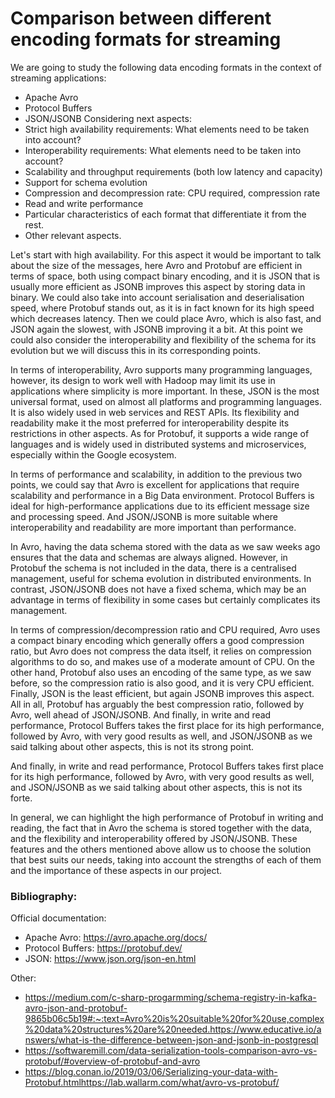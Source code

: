 # Comparison between different encoding formats for streaming

We are going to study the following data encoding formats in the context of streaming applications:
- Apache Avro
- Protocol Buffers
- JSON/JSONB
Considering next aspects:
- Strict high availability requirements: What elements need to be taken into account?
- Interoperability requirements: What elements need to be taken into account?
- Scalability and throughput requirements (both low latency and capacity)
- Support for schema evolution
- Compression and decompression rate: CPU required, compression rate
- Read and write performance
- Particular characteristics of each format that differentiate it from the rest.
- Other relevant aspects.

Let's start with high availability. For this aspect it would be important to talk about the size of the messages, here
Avro and Protobuf are efficient in terms of space, both using compact binary encoding, and it is JSON that is usually
more efficient as JSONB improves this aspect by storing data in binary. We could also take into account serialisation
and deserialisation speed, where Protobuf stands out, as it is in fact known for its high speed which decreases latency.
Then we could place Avro, which is also fast, and JSON again the slowest, with JSONB improving it a bit. At this point
we could also consider the interoperability and flexibility of the schema for its evolution but we will discuss this in
its corresponding points.

In terms of interoperability, Avro supports many programming languages, however, its design to work well with Hadoop may
limit its use in applications where simplicity is more important. In these, JSON is the most universal format, used on
almost all platforms and programming languages. It is also widely used in web services and REST APIs. Its flexibility and
readability make it the most preferred for interoperability despite its restrictions in other aspects. As for Protobuf,
it supports a wide range of languages and is widely used in distributed systems and microservices, especially within the
Google ecosystem.

In terms of performance and scalability, in addition to the previous two points, we could say that Avro is excellent
for applications that require scalability and performance in a Big Data environment. Protocol Buffers is ideal for
high-performance applications due to its efficient message size and processing speed. And JSON/JSONB is more suitable
where interoperability and readability are more important than performance.

In Avro, having the data schema stored with the data as we saw weeks ago ensures that the data and schemas are always
aligned. However, in Protobuf the schema is not included in the data, there is a centralised management, useful for
schema evolution in distributed environments. In contrast, JSON/JSONB does not have a fixed schema, which may be an
advantage in terms of flexibility in some cases but certainly complicates its management.

In terms of compression/decompression ratio and CPU required, Avro uses a compact binary encoding which generally
offers a good compression ratio, but Avro does not compress the data itself, it relies on compression algorithms to
do so, and makes use of a moderate amount of CPU. On the other hand, Protobuf also uses an encoding of the same type,
as we saw before, so the compression ratio is also good, and it is very CPU efficient. Finally, JSON is the least
efficient, but again JSONB improves this aspect. All in all, Protobuf has arguably the best compression ratio, followed
by Avro, well ahead of JSON/JSONB.
And finally, in write and read performance, Protocol Buffers takes the first place for its high performance, followed
by Avro, with very good results as well, and JSON/JSONB as we said talking about other aspects, this is not its strong
point.

And finally, in write and read performance, Protocol Buffers takes first place for its high performance,
followed by Avro, with very good results as well, and JSON/JSONB as we said talking about other aspects, this is not its
forte.

In general, we can highlight the high performance of Protobuf in writing and reading, the fact that in Avro the schema is
stored together with the data, and the flexibility and interoperability offered by JSON/JSONB. These features and the
others mentioned above allow us to choose the solution that best suits our needs, taking into account the strengths of
each of them and the importance of these aspects in our project.

### Bibliography:

Official documentation:
- Apache Avro: https://avro.apache.org/docs/
- Protocol Buffers: https://protobuf.dev/
- JSON: https://www.json.org/json-en.html

Other:
- https://medium.com/c-sharp-progarmming/schema-registry-in-kafka-avro-json-and-protobuf-9865b06c5b19#:~:text=Avro%20is%20suitable%20for%20use,complex%20data%20structures%20are%20needed.https://www.educative.io/answers/what-is-the-difference-between-json-and-jsonb-in-postgresql
- https://softwaremill.com/data-serialization-tools-comparison-avro-vs-protobuf/#overview-of-protobuf-and-avro
- https://blog.conan.io/2019/03/06/Serializing-your-data-with-Protobuf.htmlhttps://lab.wallarm.com/what/avro-vs-protobuf/

